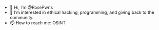 - 👋 Hi, I’m @RosePwns
- 👀 I’m interested in ethical hacking, programming, and giving back to the community.
- 📫 How to reach me: OSINT

<!---
RoseHacks/RoseHacks is a ✨ special ✨ repository because its `README.md` (this file) appears on your GitHub profile.
You can click the Preview link to take a look at your changes.
--->
